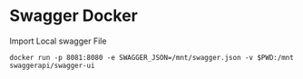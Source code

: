 # Swagger Docker

Import Local swagger File
```console
docker run -p 8081:8080 -e SWAGGER_JSON=/mnt/swagger.json -v $PWD:/mnt swaggerapi/swagger-ui
```
